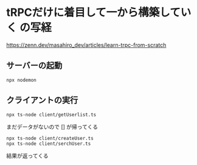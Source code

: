 
# tRPCだけに着目して一から構築していく の写経
https://zenn.dev/masahiro_dev/articles/learn-trpc-from-scratch

## サーバーの起動
```
npx nodemon
```

## クライアントの実行
```
npx ts-node client/getUserlist.ts
```
まだデータがないので [] が帰ってくる


```
npx ts-node client/createUser.ts
npx ts-node client/serchUser.ts
```
結果が返ってくる

